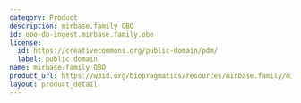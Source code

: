```yaml
---
category: Product
description: mirbase.family OBO
id: obo-db-ingest.mirbase.family.obo
license:
  id: https://creativecommons.org/public-domain/pdm/
  label: public domain
name: mirbase.family OBO
product_url: https://w3id.org/biopragmatics/resources/mirbase.family/mirbase.family.obo
layout: product_detail
---
```

